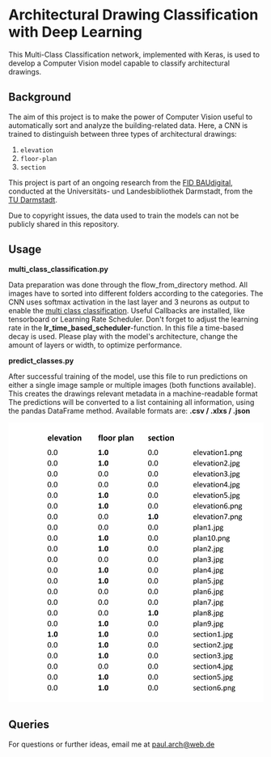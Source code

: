 # Architectural Drawing Classification with Deep Learning

This Multi-Class Classification network, implemented with Keras,
is used to develop a Computer Vision model capable to classify
architectural drawings.

## Background

The aim of this project is to make the power of Computer Vision useful
to automatically sort and analyze the building-related data.
Here, a CNN is trained to distinguish between three types of
architectural drawings:
1. `elevation`
2. `floor-plan`
3. `section`

This project is part of an ongoing research from the [FID BAUdigital](https://kickoff.fid-bau.de/en/),
conducted at the Universitäts- und Landesbibliothek Darmstadt,
from the [TU Darmstadt](https://www.tu-darmstadt.de/index.en.jsp).

Due to copyright issues, the data used to train the models can not be publicly
shared in this repository.

## Usage

**multi_class_classification.py**

Data preparation was done through the flow_from_directory method. All images
have to sorted into different folders according to the categories.
The CNN uses softmax activation in the last layer and 3 neurons as output
to enable the [multi class classification](https://en.wikipedia.org/wiki/Multiclass_classification).
Useful Callbacks are installed, like tensorboard
or Learning Rate Scheduler.
Don't forget to adjust the learning rate in the **lr_time_based_scheduler**-function.
In this file a time-based decay is used.
Please play with the model's architecture, change the amount of layers or width,
to optimize performance.


**predict_classes.py**

After successful training of the model, use this file to run predictions on either
a single image sample or multiple images (both functions available).
This creates the drawings relevant metadata in a machine-readable format
The predictions will be converted to a list containing all information, using the pandas DataFrame method.
Available formats are: **.csv / .xlxs / .json**

![](metadata/list_predictions.png)

## Queries
For questions or further ideas, email me at paul.arch@web.de